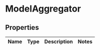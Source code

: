 # ModelAggregator

## Properties
Name | Type | Description | Notes
------------ | ------------- | ------------- | -------------

